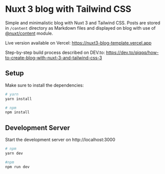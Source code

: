 # Nuxt 3 blog with Tailwind CSS

Simple and minimalistic blog with Nuxt 3 and Tailwind CSS. Posts are stored in `/content` directory as Markdown files and displayed on blog with use of [@nuxt/content](https://content.nuxtjs.org/) module.

Live version available on Vercel: https://nuxt3-blog-template.vercel.app

Step-by-step build process described on DEV.to: https://dev.to/qiqqq/how-to-create-blog-with-nuxt-3-and-tailwind-css-3

## Setup

Make sure to install the dependencies:

```bash
# yarn
yarn install

# npm
npm install
```

## Development Server

Start the development server on http://localhost:3000

```bash
# npm
yarn dev

#npm
npm run dev
```

